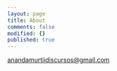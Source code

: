```yaml
---
layout: page
title: About
comments: false
modified: {}
published: true
---
```



anandamurtiidiscursos@gmail.com
